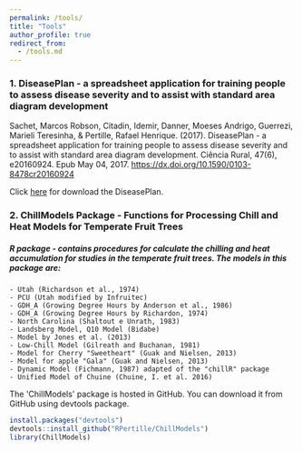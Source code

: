 ```yaml
---
permalink: /tools/
title: "Tools"
author_profile: true
redirect_from: 
  - /tools.md
---
```



### 1. DiseasePlan - a spreadsheet application for training people to assess disease severity and to assist with standard area diagram development

Sachet, Marcos Robson, Citadin, Idemir, Danner, Moeses Andrigo, Guerrezi, Marieli Teresinha, & Pertille, Rafael Henrique. (2017). DiseasePlan - a spreadsheet application for training people to assess disease severity and to assist with standard area diagram development. Ciência Rural, 47(6), e20160924. Epub May 04, 2017. https://dx.doi.org/10.1590/0103-8478cr20160924

Click [here](https://www.researchgate.net/publication/308948364_DiseasePlan_-_a_spreadsheet_application_for_training_people_to_assess_disease_severity_and_to_assist_with_standard_area_diagram_development_DownloadUnzip_Run_DiseasePlanxlsm) for download the DiseasePlan.


### 2. ChillModels Package - Functions for Processing Chill and Heat Models for Temperate Fruit Trees

##### R package - contains procedures for calculate the chilling and heat accumulation for studies in the temperate fruit trees. The models in this package are:

    - Utah (Richardson et al., 1974)
    - PCU (Utah modified by Infruitec)
    - GDH_A (Growing Degree Hours by Anderson et al., 1986)
    - GDH_A (Growing Degree Hours by Richardon, 1974)
    - North Carolina (Shaltout e Unrath, 1983)
    - Landsberg Model, Q10 Model (Bidabe)
    - Model by Jones et al. (2013)
    - Low-Chill Model (Gilreath and Buchanan, 1981)
    - Model for Cherry "Sweetheart" (Guak and Nielsen, 2013)
    - Model for apple "Gala" (Guak and Nielsen, 2013)
    - Dynamic Model (Fichmann, 1987) adapted of the "chillR" package
    - Unified Model of Chuine (Chuine, I. et al. 2016)

The 'ChillModels' package is hosted in GitHub. You can download it from GitHub using devtools package.

```r
install.packages("devtools")
devtools::install_github("RPertille/ChillModels")
library(ChillModels)
```
